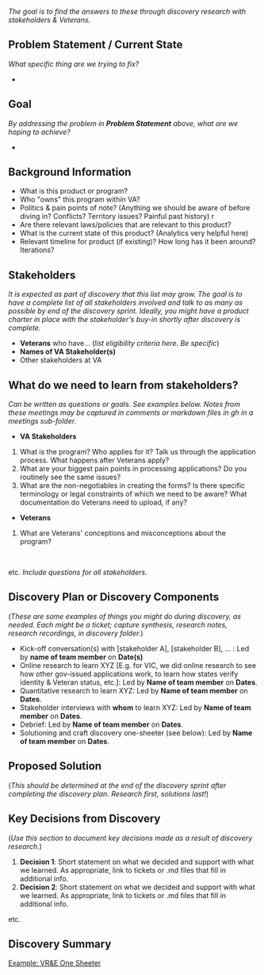 *The goal is to find the answers to these through discovery research with stakeholders & Veterans.* 

## Problem Statement / Current State

_What specific thing are we trying to fix?_

- ​

## Goal

_By addressing the problem in **Problem Statement** above, what are we hoping to achieve?_

- ​

## Background Information

- What is this product or program?
- Who "owns" this program within VA? 
- Politics & pain points of note? (Anything we should be aware of before diving in? Conflicts? Territory issues? Painful past history) r
- Are there relevant laws/policies that are relevant to this product? 
- What is the current state of this product? (Analytics very helpful here)
- Relevant timeline for product (if existing)? How long has it been around? Iterations? 

## Stakeholders

_It is expected as part of discovery that this list may grow. The goal is to have a complete list of all stakeholders involved and talk to as many as possible by end of the discovery sprint. Ideally, you might have a product charter in place with the stakeholder's buy-in shortly after discovery is complete._

- **Veterans** who have… (_list eligibility criteria here. Be specific_) 
- **Names of VA Stakeholder(s)**
- Other stakeholders at VA

## What do we need to learn from stakeholders?

_Can be written as questions or goals. See examples below. Notes from these meetings may be captured in comments or markdown files in gh in a meetings sub-folder._

- **VA Stakeholders**

1. What is the program? Who applies for it? Talk us through the application process. What happens after Veterans apply? 
2. What are your biggest pain points in processing applications? Do you routinely see the same issues? 
3. What are the non-negotiables in creating the forms? Is there specific terminology or legal constraints of which we need to be aware? What documentation do Veterans need to upload, if any?

- **Veterans** 

1. What are Veterans' conceptions and misconceptions about the program?

   ​

etc. _Include questions for all stakeholders._

## Discovery Plan or Discovery Components

(_These are some examples of things you might do during discovery, as needed. Each might be a ticket; capture synthesis, research notes, research recordings, in discovery folder._)

- Kick-off conversation(s) with [stakeholder A], [stakeholder B], ... : Led by **name of team member** on **Date(s)**
- Online research to learn XYZ [E.g. for VIC, we did online research to see how other gov-issued applications work, to learn how states verify identity & Veteran status, etc.]: Led by **Name of team member** on **Dates**. 
- Quantitative research to learn XYZ: Led by **Name of team member** on **Dates**.
- Stakeholder interviews with **whom** to learn XYZ: Led by **Name of team member** on **Dates**.
- Debrief: Led by **Name of team member** on **Dates**.
- Solutioning and craft discovery one-sheeter (see below): Led by **Name of team member** on **Dates**.

## Proposed Solution

(_This should be determined at the end of the discovery sprint after completing the discovery plan._ *Research first, solutions last!*)


## Key Decisions from Discovery

(_Use this section to document key decisions made as a result of discovery research._)

1. **Decision 1**: Short statement on what we decided and support with what we learned. As appropriate, link to tickets or .md files that fill in additional info. 
2. **Decision 2**: Short statement on what we decided and support with what we learned. As appropriate, link to tickets or .md files that fill in additional info. 

etc.

## Discovery Summary

[Example: VR&E One Sheeter](https://github.com/department-of-veterans-affairs/vets.gov-team/blob/master/Products/Voc%20Rehab%20and%20Employment/Discovery/VRNE_one-sheeter.md)
